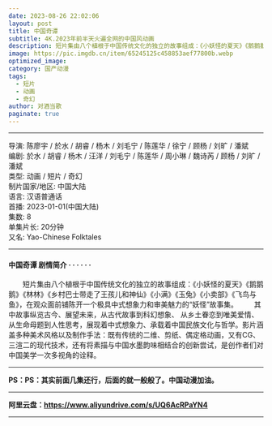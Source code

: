```yaml
---
date: 2023-08-26 22:02:06
layout: post
title: 中国奇谭
subtitle: 4K.2023年前半天火遍全网的中国风动画
description: 短片集由八个植根于中国传统文化的独立的故事组成：《小妖怪的夏天》《鹅鹅鹅》《林林》《乡村巴士带走了王孩儿和神仙》《小满》《玉兔》《小卖部》《飞鸟与鱼》，在观众面前铺陈开一个极具中式想象力和审美魅力的“妖怪”故事集...
image: https://pic.imgdb.cn/item/65245125c458853aef77800b.webp
optimized_image: 
category: 国产动漫
tags:
  - 短片
  - 动画
  - 奇幻
author: 对酒当歌
paginate: true
---
```


---

导演: 陈廖宇 / 於水 / 胡睿 / 杨木 / 刘毛宁 / 陈莲华 / 徐宁 / 顾杨 / 刘旷 / 潘斌  
编剧: 於水 / 胡睿 / 杨木 / 汪洋 / 刘毛宁 / 陈莲华 / 周小琳 / 魏诗芮 / 顾杨 / 刘旷 / 潘斌  
类型: 动画 / 短片 / 奇幻  
制片国家/地区: 中国大陆  
语言: 汉语普通话  
首播: 2023-01-01(中国大陆)  
集数: 8  
单集片长: 20分钟  
又名: Yao-Chinese Folktales  

---

#### 中国奇谭 剧情简介 · · · · · ·

　　短片集由八个植根于中国传统文化的独立的故事组成：《小妖怪的夏天》《鹅鹅鹅》《林林》《乡村巴士带走了王孩儿和神仙》《小满》《玉兔》《小卖部》《飞鸟与鱼》，在观众面前铺陈开一个极具中式想象力和审美魅力的“妖怪”故事集。
　　其中故事纵览古今、展望未来，从古代故事到科幻想象、 从乡土眷恋到唯美爱情、从生命母题到人性思考，展现着中式想象力、承载着中国民族文化与哲学。影片涵盖多种美术风格以及制作手法：既有传统的二维、剪纸、偶定格动画，又有CG、三渲二的现代技术，还有将素描与中国水墨韵味相结合的创新尝试，是创作者们对中国美学一次多视角的诠释。

---

**PS：PS：其实前面几集还行，后面的就一般般了。中国动漫加油。**

---

**阿里云盘：<https://www.aliyundrive.com/s/UQ6AcRPaYN4>**

---
